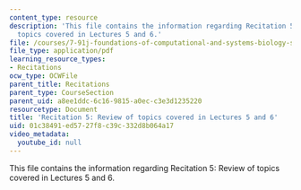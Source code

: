 ```yaml
---
content_type: resource
description: 'This file contains the information regarding Recitation 5: Review of
  topics covered in Lectures 5 and 6.'
file: /courses/7-91j-foundations-of-computational-and-systems-biology-spring-2014/01c38491ed5727f8c39c332d8b064a17_MIT7_91JS14_Rec_2-26-14.pdf
file_type: application/pdf
learning_resource_types:
- Recitations
ocw_type: OCWFile
parent_title: Recitations
parent_type: CourseSection
parent_uid: a8ee1ddc-6c16-9815-a0ec-c3e3d1235220
resourcetype: Document
title: 'Recitation 5: Review of topics covered in Lectures 5 and 6'
uid: 01c38491-ed57-27f8-c39c-332d8b064a17
video_metadata:
  youtube_id: null
---
```

This file contains the information regarding Recitation 5: Review of topics covered in Lectures 5 and 6.